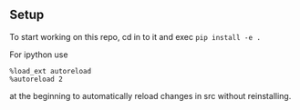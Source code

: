 ## Setup
To start working on this repo, cd in to it and exec ``` pip install -e . ```

For ipython use 
```
%load_ext autoreload
%autoreload 2
```
at the beginning to automatically reload changes in src without reinstalling.